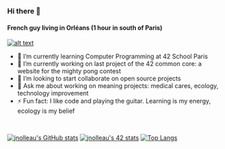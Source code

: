 ### Hi there 👋
#### French guy living in Orléans (1 hour in south of Paris)
<a href="https://www.linkedin.com/in/andres-villegas-79867ab7/"> ![alt text](https://img.shields.io/badge/-LinkedIn-0e76a8?style=plastic&logo=linkedIn)</a>

- 🌱 I’m currently learning Computer Programming at 42 School Paris
- 🔭 I’m currently working on last project of the 42 common core: a website for the mighty pong contest
- 👯 I’m looking to start collaborate on open source projects
- 💬 Ask me about working on meaning projects: medical cares, ecology, technology improvement
- ⚡ Fun fact: I like code and playing the guitar. Learning is my energy, ecology is my belief

<br />

[![jnolleau's GitHub stats](https://github-readme-stats.vercel.app/api?username=jnolleau)](https://github.com/jnolleau/github-readme-stats)
[![jnolleau's 42 stats](https://badge42.herokuapp.com/api/stats/julnolle)](https://github.com/JaeSeoKim/badge42)
[![Top Langs](https://github-readme-stats.vercel.app/api/top-langs/?username=jnolleau)](https://github.com/jnolleau/github-readme-stats)

